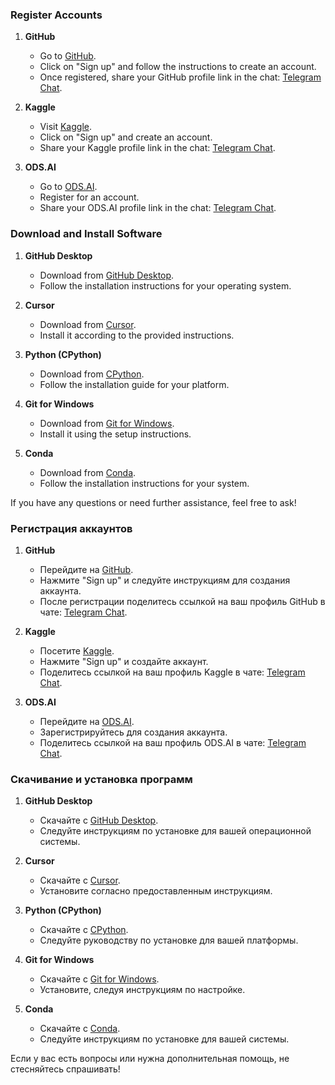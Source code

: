 ### Register Accounts

1. **GitHub**
   - Go to [GitHub](https://github.com/).
   - Click on "Sign up" and follow the instructions to create an account.
   - Once registered, share your GitHub profile link in the chat: [Telegram Chat](https://t.me/c/1937296927/3602).

2. **Kaggle**
   - Visit [Kaggle](https://www.kaggle.com/).
   - Click on "Sign up" and create an account.
   - Share your Kaggle profile link in the chat: [Telegram Chat](https://t.me/c/1937296927/832).

3. **ODS.AI**
   - Go to [ODS.AI](https://ods.ai/).
   - Register for an account.
   - Share your ODS.AI profile link in the chat: [Telegram Chat](https://t.me/c/1937296927/832).

### Download and Install Software

1. **GitHub Desktop**
   - Download from [GitHub Desktop](https://github.com/desktop/desktop).
   - Follow the installation instructions for your operating system.

2. **Cursor**
   - Download from [Cursor](https://github.com/getcursor/cursor).
   - Install it according to the provided instructions.

3. **Python (CPython)**
   - Download from [CPython](https://github.com/python/cpython).
   - Follow the installation guide for your platform.

4. **Git for Windows**
   - Download from [Git for Windows](https://github.com/git-for-windows/git).
   - Install it using the setup instructions.

5. **Conda**
   - Download from [Conda](https://github.com/conda/conda).
   - Follow the installation instructions for your system.

If you have any questions or need further assistance, feel free to ask!

### Регистрация аккаунтов

1. **GitHub**
   - Перейдите на [GitHub](https://github.com/).
   - Нажмите "Sign up" и следуйте инструкциям для создания аккаунта.
   - После регистрации поделитесь ссылкой на ваш профиль GitHub в чате: [Telegram Chat](https://t.me/c/1937296927/3602).

2. **Kaggle**
   - Посетите [Kaggle](https://www.kaggle.com/).
   - Нажмите "Sign up" и создайте аккаунт.
   - Поделитесь ссылкой на ваш профиль Kaggle в чате: [Telegram Chat](https://t.me/c/1937296927/832).

3. **ODS.AI**
   - Перейдите на [ODS.AI](https://ods.ai/).
   - Зарегистрируйтесь для создания аккаунта.
   - Поделитесь ссылкой на ваш профиль ODS.AI в чате: [Telegram Chat](https://t.me/c/1937296927/832).

### Скачивание и установка программ

1. **GitHub Desktop**
   - Скачайте с [GitHub Desktop](https://github.com/desktop/desktop).
   - Следуйте инструкциям по установке для вашей операционной системы.

2. **Cursor**
   - Скачайте с [Cursor](https://github.com/getcursor/cursor).
   - Установите согласно предоставленным инструкциям.

3. **Python (CPython)**
   - Скачайте с [CPython](https://github.com/python/cpython).
   - Следуйте руководству по установке для вашей платформы.

4. **Git for Windows**
   - Скачайте с [Git for Windows](https://github.com/git-for-windows/git).
   - Установите, следуя инструкциям по настройке.

5. **Conda**
   - Скачайте с [Conda](https://github.com/conda/conda).
   - Следуйте инструкциям по установке для вашей системы.

Если у вас есть вопросы или нужна дополнительная помощь, не стесняйтесь спрашивать!
